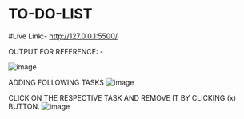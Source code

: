 # TO-DO-LIST

#Live Link:- http://127.0.0.1:5500/

OUTPUT FOR REFERENCE: -

![image](https://github.com/KUSHx123/TO-DO-LIST/assets/155224219/ebad132a-df0e-4cf5-b94a-f1754e784d35)

ADDING FOLLOWING TASKS
![image](https://github.com/KUSHx123/TO-DO-LIST/assets/155224219/611da2a1-63c9-42ed-8d15-a47c4e8d22f4)

CLICK ON THE RESPECTIVE TASK AND REMOVE IT BY CLICKING (x) BUTTON.
![image](https://github.com/KUSHx123/TO-DO-LIST/assets/155224219/440e6a26-aa0c-4b3f-a960-1b3546b103de)

